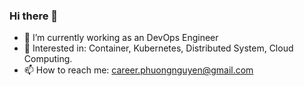 ### Hi there 👋


- 🔭 I’m currently working as an DevOps Engineer
- 🌱 Interested in: Container, Kubernetes, Distributed System, Cloud Computing.
- 📫 How to reach me: career.phuongnguyen@gmail.com 

